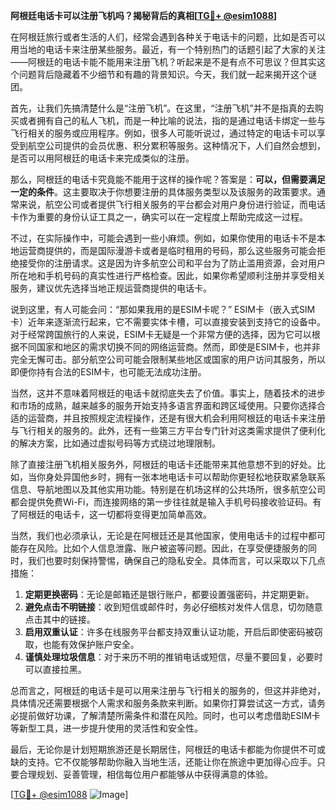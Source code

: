 **阿根廷电话卡可以注册飞机吗？揭秘背后的真相[[TG💪+ @esim1088](https://t.me/s/esim1088)]**

在阿根廷旅行或者生活的人们，经常会遇到各种关于电话卡的问题，比如是否可以用当地的电话卡来注册某些服务。最近，有一个特别热门的话题引起了大家的关注——阿根廷的电话卡能不能用来注册飞机？听起来是不是有点不可思议？但其实这个问题背后隐藏着不少细节和有趣的背景知识。今天，我们就一起来揭开这个谜团。

首先，让我们先搞清楚什么是“注册飞机”。在这里，“注册飞机”并不是指真的去购买或者拥有自己的私人飞机，而是一种比喻的说法，指的是通过电话卡绑定一些与飞行相关的服务或应用程序。例如，很多人可能听说过，通过特定的电话卡可以享受到航空公司提供的会员优惠、积分累积等服务。这种情况下，人们自然会想到，是否可以用阿根廷的电话卡来完成类似的注册。

那么，阿根廷的电话卡究竟能不能用于这样的操作呢？答案是：**可以，但需要满足一定的条件**。这主要取决于你想要注册的具体服务类型以及该服务的政策要求。通常来说，航空公司或者提供飞行相关服务的平台都会对用户身份进行验证，而电话卡作为重要的身份认证工具之一，确实可以在一定程度上帮助完成这一过程。

不过，在实际操作中，可能会遇到一些小麻烦。例如，如果你使用的电话卡不是本地运营商提供的，而是国际漫游卡或者是临时租用的号码，那么这些服务可能会拒绝接受你的注册请求。这是因为许多航空公司和平台为了防止滥用资源，会对用户所在地和手机号码的真实性进行严格检查。因此，如果你希望顺利注册并享受相关服务，建议优先选择当地正规运营商提供的电话卡。

说到这里，有人可能会问：“那如果我用的是ESIM卡呢？” ESIM卡（嵌入式SIM卡）近年来逐渐流行起来，它不需要实体卡槽，可以直接安装到支持它的设备中。对于经常跨国旅行的人来说，ESIM卡无疑是一个非常方便的选择，因为它可以根据不同国家和地区的需求切换不同的网络运营商。然而，即使是ESIM卡，也并非完全无懈可击。部分航空公司可能会限制某些地区或国家的用户访问其服务，所以即便你持有合法的ESIM卡，也可能无法成功注册。

当然，这并不意味着阿根廷的电话卡就彻底失去了价值。事实上，随着技术的进步和市场的成熟，越来越多的服务开始支持多语言界面和跨区域使用。只要你选择合适的运营商，并且按照规定流程操作，还是有很大机会利用阿根廷的电话卡来注册与飞行相关的服务的。此外，还有一些第三方平台专门针对这类需求提供了便利化的解决方案，比如通过虚拟号码等方式绕过地理限制。

除了直接注册飞机相关服务外，阿根廷的电话卡还能带来其他意想不到的好处。比如，当你身处异国他乡时，拥有一张本地电话卡可以帮助你更轻松地获取紧急联系信息、导航地图以及其他实用功能。特别是在机场这样的公共场所，很多航空公司都会提供免费Wi-Fi，而连接网络的第一步往往就是输入手机号码接收验证码。有了阿根廷的电话卡，这一切都将变得更加简单高效。

当然，我们也必须承认，无论是在阿根廷还是其他国家，使用电话卡的过程中都可能存在风险。比如个人信息泄露、账户被盗等问题。因此，在享受便捷服务的同时，我们也要时刻保持警惕，确保自己的隐私安全。具体而言，可以采取以下几点措施：

1. **定期更换密码**：无论是邮箱还是银行账户，都要设置强密码，并定期更新。
2. **避免点击不明链接**：收到短信或邮件时，务必仔细核对发件人信息，切勿随意点击其中的链接。
3. **启用双重认证**：许多在线服务平台都支持双重认证功能，开启后即使密码被窃取，也能有效保护账户安全。
4. **谨慎处理垃圾信息**：对于来历不明的推销电话或短信，尽量不要回复，必要时可以直接拉黑。

总而言之，阿根廷的电话卡是可以用来注册与飞行相关的服务的，但这并非绝对，具体情况还需要根据个人需求和服务条款来判断。如果你打算尝试这一方式，请务必提前做好功课，了解清楚所需条件和潜在风险。同时，也可以考虑借助ESIM卡等新型工具，进一步提升使用的灵活性和安全性。

最后，无论你是计划短期旅游还是长期居住，阿根廷的电话卡都能为你提供不可或缺的支持。它不仅能够帮助你融入当地生活，还能让你在旅途中更加得心应手。只要合理规划、妥善管理，相信每位用户都能够从中获得满意的体验。

[[TG💪+ @esim1088](https://t.me/s/esim1088) ![Image](https://i.postimg.cc/4NQfJmqS/Snipaste-2025-05-13-00-14-12.png)]